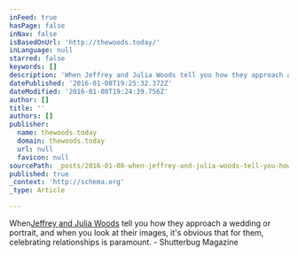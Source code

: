 ```yaml
---
inFeed: true
hasPage: false
inNav: false
isBasedOnUrl: 'http://thewoods.today/'
inLanguage: null
starred: false
keywords: []
description: 'When Jeffrey and Julia Woods tell you how they approach a wedding or portrait, and when you look at their images, it’s obvious that for them, celebrating relati'
datePublished: '2016-01-08T19:25:32.372Z'
dateModified: '2016-01-08T19:24:39.756Z'
author: []
title: ''
authors: []
publisher:
  name: thewoods.today
  domain: thewoods.today
  url: null
  favicon: null
sourcePath: _posts/2016-01-08-when-jeffrey-and-julia-woods-tell-you-how-they-approach-a-we.md
published: true
_context: 'http://schema.org'
_type: Article

---
```

When[Jeffrey and Julia Woods][0] tell you how they approach a wedding or portrait, and when you look at their images, it's obvious that for them, celebrating relationships is paramount. - Shutterbug Magazine

[0]: http://thewoods.today/